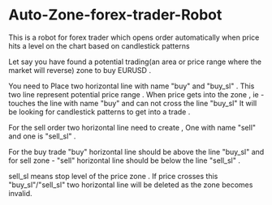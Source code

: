# Auto-Zone-forex-trader-Robot
This is a robot for forex trader which opens order automatically when price hits a level on the chart based on candlestick patterns


Let say you have found a potential trading(an area or price range where the market will reverse) zone to buy EURUSD  .


You need to Place two horizontal line with name  "buy" and "buy_sl" . This two line represent potential price range . When price gets into the zone , ie - touches the line
with name "buy" and can not cross the line "buy_sl" It will be looking for candlestick patterns to get into a trade .


For the sell order two horizontal line need to create , One with name "sell" and one is "sell_sl" .  



For the buy trade "buy" horizontal line should be above the line "buy_sl" and for sell zone -  "sell" horizontal line should be below the line "sell_sl" .


sell_sl means stop level of the price zone . If price crosses this "buy_sl"/"sell_sl"  two horizontal line will be deleted as the zone becomes invalid.




